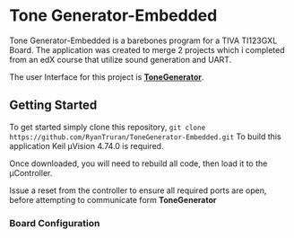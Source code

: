 
# Tone Generator-Embedded

Tone Generator-Embedded is a barebones program for a TIVA TI123GXL Board.  The application was created to merge 2 projects which i completed from an edX course that utilize sound generation and UART.

The user Interface for this project is  **[ToneGenerator](https://github.com/RyanTruran/ToneGenerator)**. 


## Getting Started

To get started simply clone this repository, 
```git clone https://github.com/RyanTruran/ToneGenerator-Embedded.git```
To build this application Keil μVision 4.74.0 is required. 

Once downloaded, you will need to rebuild all code, then load it to the μController.

Issue a reset from the controller to ensure all required ports are open, before attempting to communicate form **ToneGenerator**

### Board Configuration


<!--stackedit_data:
eyJoaXN0b3J5IjpbLTIwODkwNDU3NDgsMTM0MDg0MDE2OSwtNz
YyMjI2NTczLC0xNTc1NTMwMDM0LDczMDk5ODExNl19
-->